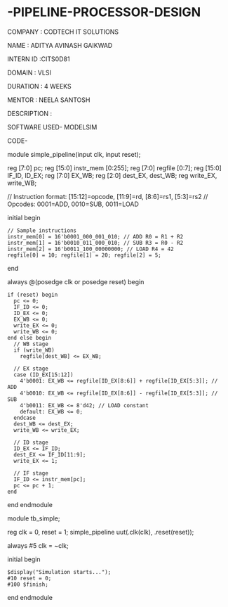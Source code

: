 # -PIPELINE-PROCESSOR-DESIGN

COMPANY : CODTECH IT SOLUTIONS

NAME : ADITYA AVINASH GAIKWAD

INTERN ID :CITS0D81

DOMAIN : VLSI

DURATION : 4 WEEKS

MENTOR : NEELA SANTOSH

DESCRIPTION :

SOFTWARE USED- MODELSIM

CODE-


module simple_pipeline(input clk, input reset);

  reg [7:0] pc;
  reg [15:0] instr_mem [0:255];
  reg [7:0] regfile [0:7];
  reg [15:0] IF_ID, ID_EX;
  reg [7:0] EX_WB;
  reg [2:0] dest_EX, dest_WB;
  reg write_EX, write_WB;

  // Instruction format: [15:12]=opcode, [11:9]=rd, [8:6]=rs1, [5:3]=rs2
  // Opcodes: 0001=ADD, 0010=SUB, 0011=LOAD

  
  initial begin
  
    // Sample instructions
    instr_mem[0] = 16'b0001_000_001_010; // ADD R0 = R1 + R2
    instr_mem[1] = 16'b0010_011_000_010; // SUB R3 = R0 - R2
    instr_mem[2] = 16'b0011_100_00000000; // LOAD R4 = 42
    regfile[0] = 10; regfile[1] = 20; regfile[2] = 5;
  end

  always @(posedge clk or posedge reset) begin
    
    if (reset) begin
      pc <= 0;
      IF_ID <= 0;
      ID_EX <= 0;
      EX_WB <= 0;
      write_EX <= 0;
      write_WB <= 0;
    end else begin
      // WB stage
      if (write_WB)
        regfile[dest_WB] <= EX_WB;

      // EX stage
      case (ID_EX[15:12])
        4'b0001: EX_WB <= regfile[ID_EX[8:6]] + regfile[ID_EX[5:3]]; // ADD
        4'b0010: EX_WB <= regfile[ID_EX[8:6]] - regfile[ID_EX[5:3]]; // SUB
        4'b0011: EX_WB <= 8'd42; // LOAD constant
        default: EX_WB <= 0;
      endcase
      dest_WB <= dest_EX;
      write_WB <= write_EX;

      // ID stage
      ID_EX <= IF_ID;
      dest_EX <= IF_ID[11:9];
      write_EX <= 1;

      // IF stage
      IF_ID <= instr_mem[pc];
      pc <= pc + 1;
    end
  end
endmodule

module tb_simple;

  reg clk = 0, reset = 1;
  simple_pipeline uut(.clk(clk), .reset(reset));

  always #5 clk = ~clk;

  initial begin
  
    $display("Simulation starts...");
    #10 reset = 0;
    #100 $finish;
  end
endmodule


